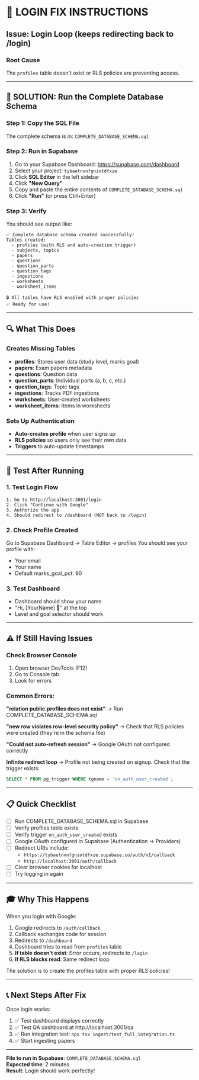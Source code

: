 # 🔧 LOGIN FIX INSTRUCTIONS

## Issue: Login Loop (keeps redirecting back to /login)

### Root Cause
The `profiles` table doesn't exist or RLS policies are preventing access.

---

## 🎯 SOLUTION: Run the Complete Database Schema

### Step 1: Copy the SQL File
The complete schema is in: `COMPLETE_DATABASE_SCHEMA.sql`

### Step 2: Run in Supabase
1. Go to your Supabase Dashboard: https://supabase.com/dashboard
2. Select your project: `tybaetnvnfgniotdfxze`
3. Click **SQL Editor** in the left sidebar
4. Click **"New Query"**
5. Copy and paste the entire contents of `COMPLETE_DATABASE_SCHEMA.sql`
6. Click **"Run"** (or press Ctrl+Enter)

### Step 3: Verify
You should see output like:
```
✅ Complete database schema created successfully!
Tables created:
  - profiles (with RLS and auto-creation trigger)
  - subjects, topics
  - papers
  - questions
  - question_parts
  - question_tags
  - ingestions
  - worksheets
  - worksheet_items

🔒 All tables have RLS enabled with proper policies
✅ Ready for use!
```

---

## 🔍 What This Does

### Creates Missing Tables
- **profiles**: Stores user data (study level, marks goal)
- **papers**: Exam papers metadata
- **questions**: Question data
- **question_parts**: Individual parts (a, b, c, etc.)
- **question_tags**: Topic tags
- **ingestions**: Tracks PDF ingestions
- **worksheets**: User-created worksheets
- **worksheet_items**: Items in worksheets

### Sets Up Authentication
- **Auto-creates profile** when user signs up
- **RLS policies** so users only see their own data
- **Triggers** to auto-update timestamps

---

## 🧪 Test After Running

### 1. Test Login Flow
```
1. Go to http://localhost:3001/login
2. Click "Continue with Google"
3. Authorize the app
4. Should redirect to /dashboard (NOT back to /login)
```

### 2. Check Profile Created
Go to Supabase Dashboard → Table Editor → profiles
You should see your profile with:
- Your email
- Your name
- Default marks_goal_pct: 90

### 3. Test Dashboard
- Dashboard should show your name
- "Hi, [YourName] 👋" at the top
- Level and goal selector should work

---

## ⚠️ If Still Having Issues

### Check Browser Console
1. Open browser DevTools (F12)
2. Go to Console tab
3. Look for errors

### Common Errors:

**"relation public.profiles does not exist"**
→ Run COMPLETE_DATABASE_SCHEMA.sql

**"new row violates row-level security policy"**
→ Check that RLS policies were created (they're in the schema file)

**"Could not auto-refresh session"**
→ Google OAuth not configured correctly

**Infinite redirect loop**
→ Profile not being created on signup. Check that the trigger exists:
```sql
SELECT * FROM pg_trigger WHERE tgname = 'on_auth_user_created';
```

---

## 📋 Quick Checklist

- [ ] Run COMPLETE_DATABASE_SCHEMA.sql in Supabase
- [ ] Verify profiles table exists
- [ ] Verify trigger `on_auth_user_created` exists
- [ ] Google OAuth configured in Supabase (Authentication → Providers)
- [ ] Redirect URIs include:
  - `https://tybaetnvnfgniotdfxze.supabase.co/auth/v1/callback`
  - `http://localhost:3001/auth/callback`
- [ ] Clear browser cookies for localhost
- [ ] Try logging in again

---

## 🎓 Why This Happens

When you login with Google:
1. Google redirects to `/auth/callback`
2. Callback exchanges code for session
3. Redirects to `/dashboard`
4. Dashboard tries to read from `profiles` table
5. **If table doesn't exist**: Error occurs, redirects to `/login`
6. **If RLS blocks read**: Same redirect loop

The solution is to create the profiles table with proper RLS policies!

---

## 📞 Next Steps After Fix

Once login works:
1. ✅ Test dashboard displays correctly
2. ✅ Test QA dashboard at http://localhost:3001/qa
3. ✅ Run integration test: `npx tsx ingest/test_full_integration.ts`
4. ✅ Start ingesting papers

---

**File to run in Supabase**: `COMPLETE_DATABASE_SCHEMA.sql`  
**Expected time**: 2 minutes  
**Result**: Login should work perfectly!
